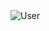 <img src="https://media.discordapp.net/attachments/1244862316361814068/1316795179889594378/Group_4.png?ex=675c5893&is=675b0713&hm=eb4bbe5a020cabd42bce95bcf925e4f33533c5f7ffc89cc560bc83fb7d1b8f58&=&format=webp&quality=lossless&width=1440&height=657" alt="User">
